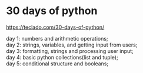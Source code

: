# 30 days of python

https://teclado.com/30-days-of-python/

day 1: numbers and arithmetic operations;<br>
day 2: strings, variables, and getting input from users;<br>
day 3: formatting, strings and processing user input;<br>
day 4: basic python collections(list and tuple);<br>
day 5: conditional structure and booleans;